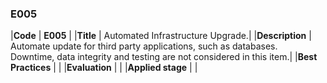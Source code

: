 ### E005

|**Code**           | **E005** |
|**Title**          | Automated Infrastructure Upgrade.|
|**Description**    | Automate update for third party applications, such as databases. <br> Downtime, data integrity and testing are not considered in this item.|
|**Best Practices** | |
|**Evaluation**     | |
|**Applied stage**  | |
